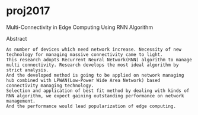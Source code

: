 # proj2017
Multi-Connectivity in Edge Computing Using RNN Algorithm

Abstract

	As number of devices which need network increase. Necessity of new technology for managing massive connectivity came to light.
	This research adopts Recurrent Neural Network(RNN) algorithm to manage multi connectivity. Research develops the most ideal algorithm by strict analysis.
	And the developed method is going to be applied on network managing hub combined with LPWAN(Low-Power Wide Area Network) based connectivity managing technology.
	Selection and application of best fit method by dealing with kinds of RNN algorithm, we expect gaining outstanding performance on network management.
	And the performance would lead popularization of edge computing.
